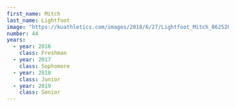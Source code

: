 ```yaml
---
first_name: Mitch
last_name: Lightfoot
image: "https://kuathletics.com/images/2018/6/27/Lightfoot_Mitch_06252018.jpg?width=182&height=250&mode=crop&anchor=topcenter"
number: 44
years:
  - year: 2016
    class: Freshman
  - year: 2017
    class: Sophomore
  - year: 2018
    class: Junior
  - year: 2019
    class: Senior
---
```

